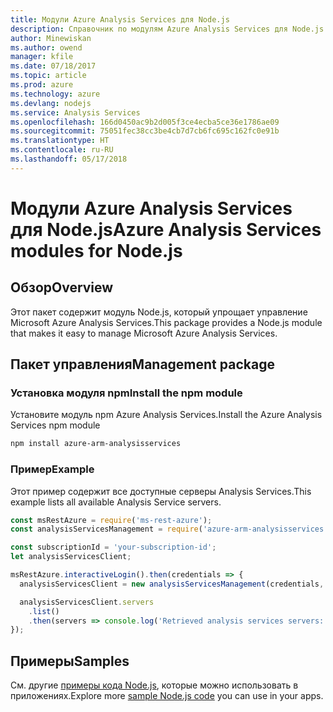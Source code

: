 ```yaml
---
title: Модули Azure Analysis Services для Node.js
description: Справочник по модулям Azure Analysis Services для Node.js
author: Minewiskan
ms.author: owend
manager: kfile
ms.date: 07/18/2017
ms.topic: article
ms.prod: azure
ms.technology: azure
ms.devlang: nodejs
ms.service: Analysis Services
ms.openlocfilehash: 166d0450ac9b2d005f3ce4ecba5ce36e1786ae09
ms.sourcegitcommit: 75051fec38cc3be4cb7d7cb6fc695c162fc0e91b
ms.translationtype: HT
ms.contentlocale: ru-RU
ms.lasthandoff: 05/17/2018
---
```

# <a name="azure-analysis-services-modules-for-nodejs"></a><span data-ttu-id="d9e02-103">Модули Azure Analysis Services для Node.js</span><span class="sxs-lookup"><span data-stu-id="d9e02-103">Azure Analysis Services modules for Node.js</span></span>

## <a name="overview"></a><span data-ttu-id="d9e02-104">Обзор</span><span class="sxs-lookup"><span data-stu-id="d9e02-104">Overview</span></span>
<span data-ttu-id="d9e02-105">Этот пакет содержит модуль Node.js, который упрощает управление Microsoft Azure Analysis Services.</span><span class="sxs-lookup"><span data-stu-id="d9e02-105">This package provides a Node.js module that makes it easy to manage Microsoft Azure Analysis Services.</span></span>

## <a name="management-package"></a><span data-ttu-id="d9e02-106">Пакет управления</span><span class="sxs-lookup"><span data-stu-id="d9e02-106">Management package</span></span>

### <a name="install-the-npm-module"></a><span data-ttu-id="d9e02-107">Установка модуля npm</span><span class="sxs-lookup"><span data-stu-id="d9e02-107">Install the npm module</span></span>

<span data-ttu-id="d9e02-108">Установите модуль npm Azure Analysis Services.</span><span class="sxs-lookup"><span data-stu-id="d9e02-108">Install the Azure Analysis Services npm module</span></span>

```bash
npm install azure-arm-analysisservices
```

### <a name="example"></a><span data-ttu-id="d9e02-109">Пример</span><span class="sxs-lookup"><span data-stu-id="d9e02-109">Example</span></span>

<span data-ttu-id="d9e02-110">Этот пример содержит все доступные серверы Analysis Services.</span><span class="sxs-lookup"><span data-stu-id="d9e02-110">This example lists all available Analysis Service servers.</span></span>

```javascript
const msRestAzure = require('ms-rest-azure');
const analysisServicesManagement = require('azure-arm-analysisservices');

const subscriptionId = 'your-subscription-id';
let analysisServicesClient;

msRestAzure.interactiveLogin().then(credentials => {
  analysisServicesClient = new analysisServicesManagement(credentials, subscriptionId);

  analysisServicesClient.servers
    .list()
    .then(servers => console.log('Retrieved analysis services servers: ', servers));
});
```

## <a name="samples"></a><span data-ttu-id="d9e02-111">Примеры</span><span class="sxs-lookup"><span data-stu-id="d9e02-111">Samples</span></span>

<span data-ttu-id="d9e02-112">См. другие [примеры кода Node.js](https://azure.microsoft.com/resources/samples/?platform=nodejs), которые можно использовать в приложениях.</span><span class="sxs-lookup"><span data-stu-id="d9e02-112">Explore more [sample Node.js code](https://azure.microsoft.com/resources/samples/?platform=nodejs) you can use in your apps.</span></span>

